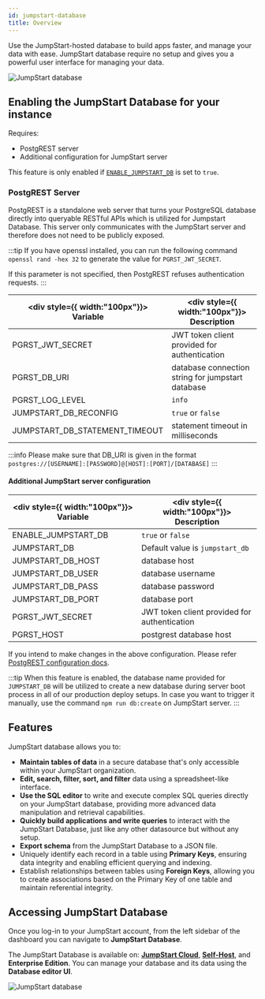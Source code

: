 ```yaml
---
id: jumpstart-database
title: Overview
---
```


Use the JumpStart-hosted database to build apps faster, and manage your data with ease. JumpStart database require no setup and gives you a powerful user interface for managing your data.

<div style={{textAlign: 'center'}}>
    <img style={{ border:'0', marginBottom:'15px', borderRadius:'5px', boxShadow: '0px 1px 3px rgba(0, 0, 0, 0.2)' }} className="screenshot-full" src="/img/v2-beta/database/ux2/tjdb-v2.png" alt="JumpStart database" />
</div>

<div style={{paddingTop:'24px', paddingBottom:'24px'}}>

## Enabling the JumpStart Database for your instance

Requires:
- PostgREST server
- Additional configuration for JumpStart server

This feature is only enabled if [`ENABLE_JUMPSTART_DB`](/docs/setup/env-vars#enable-jumpstart-database--optional-) is set to `true`.

<div style={{paddingTop:'24px', paddingBottom:'24px'}}>

### PostgREST Server

PostgREST is a standalone web server that turns your PostgreSQL database directly into queryable RESTful APIs which is utilized for Jumpstart Database. This server only communicates with the JumpStart server and therefore does not need to be publicly exposed.

:::tip
If you have openssl installed, you can run the following command `openssl rand -hex 32` to generate the value for `PGRST_JWT_SECRET`.

If this parameter is not specified, then PostgREST refuses authentication requests.
:::

| <div style={{ width:"100px"}}> Variable  </div>         | <div style={{ width:"100px"}}> Description  </div>                                   |
| ---------------------------- | ----------------------------------------------- |
| PGRST_JWT_SECRET             | JWT token client provided for authentication    |
| PGRST_DB_URI                 | database connection string for jumpstart database |
| PGRST_LOG_LEVEL              | `info`                                          |
| JUMPSTART_DB_RECONFIG          | `true` or `false`                               |
| JUMPSTART_DB_STATEMENT_TIMEOUT | statement timeout in milliseconds               |

:::info
Please make sure that DB_URI is given in the format `postgres://[USERNAME]:[PASSWORD]@[HOST]:[PORT]/[DATABASE]`
:::

</div>

#### Additional JumpStart server configuration


| <div style={{ width:"100px"}}> Variable </div>           | <div style={{ width:"100px"}}> Description </div>                                  |
| ------------------ | -------------------------------------------- |
| ENABLE_JUMPSTART_DB  | `true` or `false`                            |
| JUMPSTART_DB         | Default value is `jumpstart_db`                |
| JUMPSTART_DB_HOST    | database host                                |
| JUMPSTART_DB_USER    | database username                            |
| JUMPSTART_DB_PASS    | database password                            |
| JUMPSTART_DB_PORT    | database port                                |
| PGRST_JWT_SECRET   | JWT token client provided for authentication |
| PGRST_HOST         | postgrest database host                      |


If you intend to make changes in the above configuration. Please refer [PostgREST configuration docs](https://postgrest.org/en/stable/configuration.html#environment-variables).

:::tip
When this feature is enabled, the database name provided for `JUMPSTART_DB` will be utilized to create a new database during server boot process in all of our production deploy setups.
In case you want to trigger it manually, use the command `npm run db:create` on JumpStart server.
:::

</div>

<div style={{paddingTop:'24px', paddingBottom:'24px'}}>

## Features

JumpStart database allows you to:

- **Maintain tables of data** in a secure database that's only accessible within your JumpStart organization.
- **Edit, search, filter, sort, and filter** data using a spreadsheet-like interface.
- **Use the SQL editor** to write and execute complex SQL queries directly on your JumpStart database, providing more advanced data manipulation and retrieval capabilities.
- **Quickly build applications and write queries** to interact with the JumpStart Database, just like any other datasource but without any setup.
- **Export schema** from the JumpStart Database to a JSON file.
- Uniquely identify each record in a table using **Primary Keys**, ensuring data integrity and enabling efficient querying and indexing.
- Establish relationships between tables using **Foreign Keys**, allowing you to create associations based on the Primary Key of one table and maintain referential integrity.

</div>

<div style={{paddingTop:'24px', paddingBottom:'24px'}}>

## Accessing JumpStart Database

Once you log-in to your JumpStart account, from the left sidebar of the dashboard you can navigate to **JumpStart Database**.

The JumpStart Database is available on: **[JumpStart Cloud](https://jumpstart.com)**, **[Self-Host](/docs/setup/)**, and **Enterprise Edition**. You can manage your database and its data using the **Database editor UI**.

<div style={{textAlign: 'center'}}>
    <img style={{ border:'0', marginBottom:'15px', borderRadius:'5px', boxShadow: '0px 1px 3px rgba(0, 0, 0, 0.2)' }} className="screenshot-full" src="/img/v2-beta/database/ux2/tjdbside-v2.png" alt="JumpStart database" />
</div>

</div>


